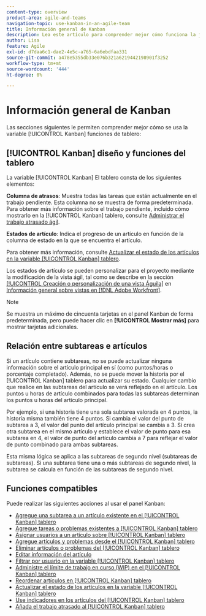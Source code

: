 ```yaml
---
content-type: overview
product-area: agile-and-teams
navigation-topic: use-kanban-in-an-agile-team
title: Información general de Kanban
description: Lea este artículo para comprender mejor cómo funciona la junta de Kanban.
author: Lisa
feature: Agile
exl-id: d7daa6c1-dae2-4e5c-a765-6a6ebdfaa331
source-git-commit: a478e5355db33e076b321a6219442198901f3252
workflow-type: tm+mt
source-wordcount: '444'
ht-degree: 0%

---
```


# Información general de Kanban

Las secciones siguientes le permiten comprender mejor cómo se usa la variable [!UICONTROL Kanban] funciones de tablero:

## [!UICONTROL Kanban] diseño y funciones del tablero

La variable [!UICONTROL Kanban] El tablero consta de los siguientes elementos:

**Columna de atrasos**: Muestra todas las tareas que están actualmente en el trabajo pendiente. Esta columna no se muestra de forma predeterminada. Para obtener más información sobre el trabajo pendiente, incluido cómo mostrarlo en la [!UICONTROL Kanban] tablero, consulte [Administrar el trabajo atrasado ágil](../../agile/work-in-an-agile-environment/manage-the-agile-backlog.md).

**Estados de artículo**: Indica el progreso de un artículo en función de la columna de estado en la que se encuentra el artículo.

Para obtener más información, consulte [Actualizar el estado de los artículos en la variable [!UICONTROL Kanban] tablero](../../agile/use-kanban-in-an-agile-team/update-the-status-of-stories.md).

Los estados de artículo se pueden personalizar para el proyecto mediante la modificación de la vista ágil, tal como se describe en la sección [[!UICONTROL Creación o personalización de una vista Águila]](../../reports-and-dashboards/reports/reporting-elements/views-overview.md#customizing-an-agile-view) en [Información general sobre vistas en [!DNL Adobe Workfront]](../../reports-and-dashboards/reports/reporting-elements/views-overview.md).

>[!NOTE]
>
>Se muestra un máximo de cincuenta tarjetas en el panel Kanban de forma predeterminada, pero puede hacer clic en **[!UICONTROL Mostrar más]** para mostrar tarjetas adicionales.

## Relación entre subtareas e artículos

Si un artículo contiene subtareas, no se puede actualizar ninguna información sobre el artículo principal en sí (como puntos/horas o porcentaje completado). Además, no se puede mover la historia por el [!UICONTROL Kanban] tablero para actualizar su estado. Cualquier cambio que realice en las subtareas del artículo se verá reflejado en el artículo. Los puntos u horas de artículo combinados para todas las subtareas determinan los puntos u horas del artículo principal.

Por ejemplo, si una historia tiene una sola subtarea valorada en 4 puntos, la historia misma también tiene 4 puntos. Si cambia el valor del punto de subtarea a 3, el valor del punto del artículo principal se cambia a 3. Si crea otra subtarea en el mismo artículo y establece el valor de punto para esa subtarea en 4, el valor de punto del artículo cambia a 7 para reflejar el valor de punto combinado para ambas subtareas.

Esta misma lógica se aplica a las subtareas de segundo nivel (subtareas de subtareas). Si una subtarea tiene una o más subtareas de segundo nivel, la subtarea se calcula en función de las subtareas de segundo nivel.

## Funciones compatibles

Puede realizar las siguientes acciones al usar el panel Kanban:

* [Agregue una subtarea a un artículo existente en el [!UICONTROL Kanban] tablero](../../agile/use-kanban-in-an-agile-team/add-a-subtask-to-an-existing-story.md)
* [Agregue tareas o problemas existentes a [!UICONTROL Kanban] tablero](../../agile/use-kanban-in-an-agile-team/add-existing-tasks-or-issues-to-the-kanban-board.md)
* [Asignar usuarios a un artículo sobre [!UICONTROL Kanban] tablero](../../agile/use-kanban-in-an-agile-team/assign-users-to-a-story.md)
* [Agregue artículos y problemas desde el [!UICONTROL Kanban] tablero](../../agile/use-kanban-in-an-agile-team/add-story-from-kanban-board.md)
* [Eliminar artículos o problemas del [!UICONTROL Kanban] tablero](../../agile/use-kanban-in-an-agile-team/delete-story-from-kanban-board.md)
* [Editar información del artículo](../../agile/use-kanban-in-an-agile-team/edit-story-information.md)
* [Filtrar por usuario en la variable [!UICONTROL Kanban] tablero](../../agile/use-kanban-in-an-agile-team/filter-by-user.md)
* [Administre el límite de trabajo en curso (WIP) en el [!UICONTROL Kanban] tablero](../../agile/use-kanban-in-an-agile-team/work-in-progress-limit-on-the-kanban-board.md)
* [Reordenar artículos en [!UICONTROL Kanban] tablero](../../agile/use-kanban-in-an-agile-team/reorder-stories-on-the-kanban-board.md)
* [Actualizar el estado de los artículos en la variable [!UICONTROL Kanban] tablero](../../agile/use-kanban-in-an-agile-team/update-the-status-of-stories.md)
* [Use indicadores en los artículos del [!UICONTROL Kanban] tablero](../../agile/use-kanban-in-an-agile-team/use-flags-on-stories.md)
* [Añada el trabajo atrasado al [!UICONTROL Kanban] tablero](../../agile/use-kanban-in-an-agile-team/view-the-backlog-on-the-kanban-board.md)

